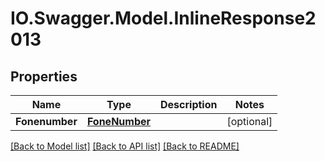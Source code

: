 # IO.Swagger.Model.InlineResponse2013
## Properties

Name | Type | Description | Notes
------------ | ------------- | ------------- | -------------
**Fonenumber** | [**FoneNumber**](FoneNumber.md) |  | [optional] 

[[Back to Model list]](../README.md#documentation-for-models) [[Back to API list]](../README.md#documentation-for-api-endpoints) [[Back to README]](../README.md)

